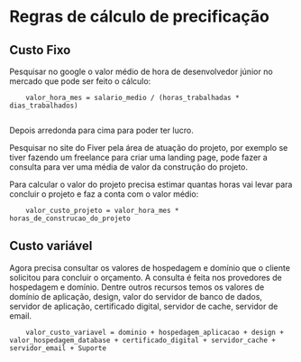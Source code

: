 # Regras de cálculo de precificação

## Custo Fixo
Pesquisar no google o valor médio de hora de desenvolvedor júnior no mercado que pode ser feito o cálculo: 
```
    valor_hora_mes = salario_medio / (horas_trabalhadas * dias_trabalhados)
    
```
Depois arredonda para cima para poder ter lucro.  

Pesquisar no site do Fiver pela área de atuação do projeto, por exemplo se tiver fazendo um freelance para criar uma landing page, pode fazer a consulta para ver uma média de valor da construção do projeto.

Para calcular o valor do projeto precisa estimar quantas horas vai levar para concluir o projeto e faz a conta com o valor médio:
```
    valor_custo_projeto = valor_hora_mes * horas_de_construcao_do_projeto
```

## Custo variável
Agora precisa consultar os valores de hospedagem e domínio que o cliente solicitou para concluir o orçamento. A consulta é feita nos provedores de hospedagem e domínio. Dentre outros recursos temos os valores de domínio de aplicação, design, valor do servidor de banco de dados, servidor de aplicação, certificado digital, servidor de cache, servidor de email.
```
    valor_custo_variavel = dominio + hospedagem_aplicacao + design + valor_hospedagem_database + certificado_digital + servidor_cache + servidor_email + Suporte
```